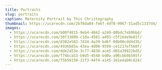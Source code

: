 ```yaml
---
title: Portraits
slug: portraits
caption: Maternity Portrait by This Christography
thumbnail: https://ucarecdn.com/2b78da84-fe6f-4df0-9967-51ad5c1337d4/
images:
  - https://ucarecdn.com/b00f4815-9eb4-4042-a249-80bdc7eb9bbd/
  - https://ucarecdn.com/30f33809-c1da-4501-a493-c5f16de9e81f/
  - https://ucarecdn.com/d382e583-7434-4a39-bd6f-08b00cdd4d35/
  - https://ucarecdn.com/4936b85a-43ea-4d08-9599-ce1217ef560f/
  - https://ucarecdn.com/dde2a53e-3c77-4038-ace5-d65a39922bd5/
  - https://ucarecdn.com/f74bca53-b9d5-4548-bd0a-a96cbb9b505f/
  - https://ucarecdn.com/f5b56158-11f3-44f4-a145-161e4ab0c824/
---
```

